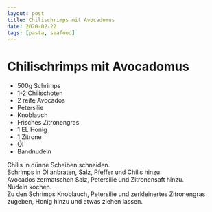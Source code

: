 ```yaml
---
layout: post
title: Chilischrimps mit Avocadomus
date: 2020-02-22
tags: [pasta, seafood]
---
```

# Chilischrimps mit Avocadomus

- 500g Schrimps
- 1-2 Chilischoten
- 2 reife Avocados
- Petersilie
- Knoblauch
- Frisches Zitronengras
- 1 EL Honig
- 1 Zitrone
- Öl
- Bandnudeln

Chilis in dünne Scheiben schneiden.  
Schrimps in Öl anbraten, Salz, Pfeffer und Chilis hinzu.  
Avocados zermatschen Salz, Petersilie und Zitronensaft hinzu.  
Nudeln kochen.  
Zu den Schrimps Knoblauch, Petersilie und zerkleinertes Zitronengras zugeben, Honig hinzu und etwas ziehen lassen.  
